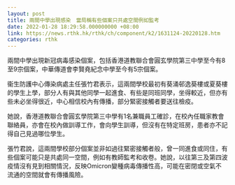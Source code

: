 ```yaml
---
layout: post
title: 兩間中學出現感染　當局稱有些個案只共處空間例如監考
date: 2022-01-28 18:29:58.000000000 +08:00
link: https://news.rthk.hk/rthk/ch/component/k2/1631124-20220128.htm
categories: rthk
---
```


兩間中學出現新冠病毒感染個案，包括香港道教聯合會圓玄學院第三中學至今有8至9宗個案，中華傳道會李賢堯紀念中學至今有5宗個案。

衞生防護中心傳染病處主任張竹君表示，這兩間學校最初有葵涌邨逸葵樓或夏葵樓的學生上學，部分人有與其他同學一起進食、有些是同班同學，坐得較近，但亦有些未必坐得很近，中心相信校內有傳播，部分緊密接觸者要送往檢疫。

她說，香港道教聯合會圓玄學院第三中學有1名兼職員工確診，在校內任職家教會聯絡員，亦會在校內做訓導工作，會向學生訓導，但沒有在特定班房，患者亦不記得自己見過哪位學生。

張竹君說，這兩間學校部分個案並非如過往緊密接觸者般，曾一同進食或同住，有些個案可能只是共處同一空間，例如有教師監考和收卷。她說，以往第三及第四波疫情沒有見到相關情況，反映Omicron變種病毒傳播性高，可能在密閉或空氣不流通的空間就會有傳播風險。
